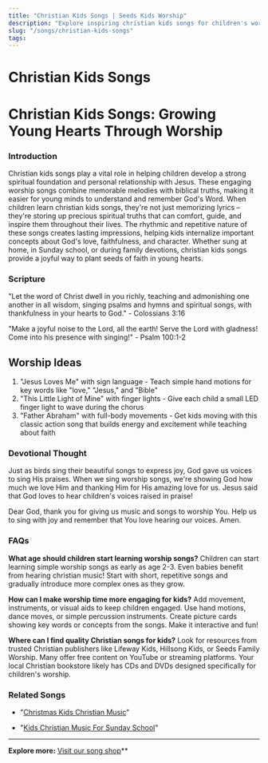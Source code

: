 ```yaml
---
title: "Christian Kids Songs | Seeds Kids Worship"
description: "Explore inspiring christian kids songs for children's worship and faith development. Biblical music resources for families and ministry."
slug: "/songs/christian-kids-songs"
tags:
---
```


# Christian Kids Songs

# Christian Kids Songs: Growing Young Hearts Through Worship

### Introduction
Christian kids songs play a vital role in helping children develop a strong spiritual foundation and personal relationship with Jesus. These engaging worship songs combine memorable melodies with biblical truths, making it easier for young minds to understand and remember God's Word. When children learn christian kids songs, they're not just memorizing lyrics – they're storing up precious spiritual truths that can comfort, guide, and inspire them throughout their lives. The rhythmic and repetitive nature of these songs creates lasting impressions, helping kids internalize important concepts about God's love, faithfulness, and character. Whether sung at home, in Sunday school, or during family devotions, christian kids songs provide a joyful way to plant seeds of faith in young hearts.

### Scripture
"Let the word of Christ dwell in you richly, teaching and admonishing one another in all wisdom, singing psalms and hymns and spiritual songs, with thankfulness in your hearts to God." - Colossians 3:16

"Make a joyful noise to the Lord, all the earth! Serve the Lord with gladness! Come into his presence with singing!" - Psalm 100:1-2

## Worship Ideas
1. "Jesus Loves Me" with sign language - Teach simple hand motions for key words like "love," "Jesus," and "Bible"
2. "This Little Light of Mine" with finger lights - Give each child a small LED finger light to wave during the chorus
3. "Father Abraham" with full-body movements - Get kids moving with this classic action song that builds energy and excitement while teaching about faith

### Devotional Thought
Just as birds sing their beautiful songs to express joy, God gave us voices to sing His praises. When we sing worship songs, we're showing God how much we love Him and thanking Him for His amazing love for us. Jesus said that God loves to hear children's voices raised in praise!

Dear God, thank you for giving us music and songs to worship You. Help us to sing with joy and remember that You love hearing our voices. Amen.

### FAQs

**What age should children start learning worship songs?**
Children can start learning simple worship songs as early as age 2-3. Even babies benefit from hearing christian music! Start with short, repetitive songs and gradually introduce more complex ones as they grow.

**How can I make worship time more engaging for kids?**
Add movement, instruments, or visual aids to keep children engaged. Use hand motions, dance moves, or simple percussion instruments. Create picture cards showing key words or concepts from the songs. Make it interactive and fun!

**Where can I find quality Christian songs for kids?**
Look for resources from trusted Christian publishers like Lifeway Kids, Hillsong Kids, or Seeds Family Worship. Many offer free content on YouTube or streaming platforms. Your local Christian bookstore likely has CDs and DVDs designed specifically for children's worship.

### Related Songs

- "[Christmas Kids Christian Music](/activities/christmas-kids-christian-music/)"

- "[Kids Christian Music For Sunday School](/activities/kids-christian-music-for-sunday-school/)"

---

**Explore more:** [Visit our song shop](https://seedskidsworship.com/shop)**

<!-- Schema Markup -->
<script type="application/ld+json">
{
  "@context": "https://schema.org",
  "@type": "MusicRecording",
  "name": "Christian Kids Songs",
  "byArtist": {
    "@type": "MusicGroup",
    "name": "Seeds Kids Worship"
  },
  "isFamilyFriendly": true,
  "url": "https://seedskidsworship.com/songs/christian-kids-songs/"
}
</script>